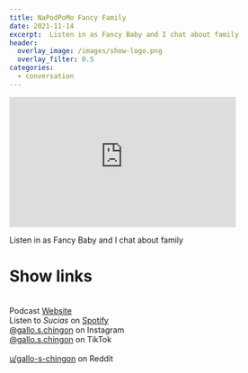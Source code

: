 ```yaml
---
title: NaPodPoMo Fancy Family
date: 2021-11-14
excerpt:  Listen in as Fancy Baby and I chat about family
header:
  overlay_image: /images/show-logo.png
  overlay_filter: 0.5
categories: 
  - conversation
---
```

<iframe src='https://open.spotify.com/embed/episode/0NOCfBLZ2PaFkTzK64DVwE' width='80%' height='232' frameborder='0' allowtransparency='true' allow='encrypted-media'></iframe>

Listen in as Fancy Baby and I chat about family

# Show links

<br> Podcast [Website](https://sucias.xyz)  <a href='https://sucias.xyz'><i class='fas fa-link'></i></a>
<br> Listen to *Sucias* on [Spotify](https://open.spotify.com/show/3XjoipCU3QzeIaQAAQpBdW)  <a href='https://open.spotify.com/show/3XjoipCU3QzeIaQAAQpBdW'><i class='fab fa-spotify'></i></a>
<br> [@gallo.s.chingon](https://instagram.com/gallo.s.chingon) on Instagram  <a href='https://www.instagram.com/gallo.s.chingon'><i class='fa-brands fa-instagram-square'></i></a>
<br> [@gallo.s.chingon](https://www.tiktok.com/@gallo.s.chingon) on TikTok <a href='https://www.tiktok.com/@gallo.s.chingon'><i class='fa-brands fa-tiktok'></i><br>
<br> [u/gallo-s-chingon](https://reddit.com/u/gallo-s-chingon/submitted) on Reddit <a href='https://reddit.com/u/gallo-s-chingon/submitted'><i class='fab fa-reddit'></i></a>

